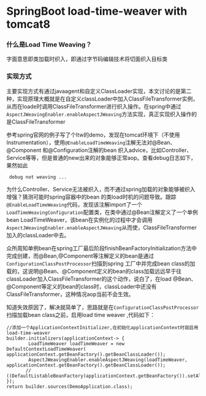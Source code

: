 # SpringBoot load-time-weaver with tomcat8
### 什么是Load Time Weaving？

字面意思即类加载时织入，即通过字节码编辑技术将切面织入目标类

### 实现方式

主要实现方式有通过javaagent和自定义ClassLoader实现，本文讨论的是第二种，实现原理大概就是在自定义classLoader中加入ClassFileTransformer实例，从而在loade时调用ClassFileTransformer进行织入操作。在spring中通过```AspectJWeavingEnabler.enableAspectJWeaving```方法实现，真正实现织入操作的是ClassFileTransformer



参考spring官网的例子写了个ltw的demo，发现在tomcat环境下（不使用Instrumentation），使用```@EnableLoadTimeWeaving```注解无法对@Bean、@Component 和@Configuration注解的bean 织入advice，比如Controller、Service等等，但是普通的new出来的对象能够正常aop。查看debug日志如下，果然如此

```
 debug not weaving ...
```

为什么Controller、Service无法被织入，而不通过spring加载的对象能够被织入增强？猜测可能时spring容器中的bean 的类load时机的问题导致。跟踪```@EnableLoadTimeWeaving```代码，发现该注解import了一个```LoadTimeWeavingConfiguration```配置类，在类中通过@Bean注解定义了一个单例bean LoadTimeWeaver，该bean在实例化的过程中才会调用```AspectJWeavingEnabler.enableAspectJWeaving```从而使，ClassFileTransformer加入的classLoader中去。

众所周知单例bean在spring工厂最后阶段finishBeanFactoryInitialization方法中完成创建，而@Bean,@Component等注解定义的bean是通过```ConfigurationClassPostProcessor```扫描到spring 工厂中并完成bean class的加载的，这说明@Bean、@Component定义的bean的class加载远远早于往classLoader加入ClassFileTransformer的这个动作，说白了，在load @Bean、@Component等定义的bean的class时，classLoader中还没有ClassFileTransformer，这种情况aop当前不会生效。

知道失效原因了，解决就简单了，思路就是在```ConfigurationClassPostProcessor```扫描加载bean class之前，启用load time weaver ,代码如下：

```
//添加一个ApplicationContextInitializer,在初始化applicationContext时就启用load-time-weaver
builder.initializers(applicationContext-> {
        LoadTimeWeaver loadTimeWeaver = new DefaultContextLoadTimeWeaver( applicationContext.getBeanFactory().getBeanClassLoader());
        AspectJWeavingEnabler.enableAspectJWeaving(loadTimeWeaver,  applicationContext.getBeanFactory().getBeanClassLoader());
       // ((DefaultListableBeanFactory)applicationContext.getBeanFactory()).setAllowEagerClassLoading(false);
});
return builder.sources(DemoApplication.class);
```

 